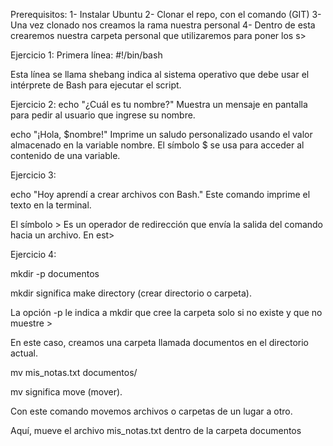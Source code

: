 Prerequisitos:
1- Instalar Ubuntu
2- Clonar el repo, con el comando (GIT)
3- Una vez clonado nos creamos la rama nuestra personal
4- Dentro de esta crearemos nuestra carpeta personal que utilizaremos para poner los s>


Ejercicio 1:
Primera línea: #!/bin/bash

Esta línea se llama shebang  indica al sistema operativo
que debe usar el intérprete de Bash para ejecutar el script.

Ejercicio 2:
echo "¿Cuál es tu nombre?"
Muestra un mensaje en pantalla para pedir al usuario que ingrese su nombre.


echo "¡Hola, $nombre!"
Imprime un saludo personalizado usando el valor almacenado
en la variable nombre. El símbolo $ se usa para acceder al contenido de una variable.

Ejercicio 3:

echo "Hoy aprendí a crear archivos con Bash."
Este comando imprime el texto en la terminal.

El símbolo >
Es un operador de redirección que envía la salida del comando hacia un archivo. En est>


Ejercicio 4:

mkdir -p documentos

mkdir significa make directory (crear directorio o carpeta).

La opción -p le indica a mkdir que cree la carpeta solo si no existe y que no muestre >

En este caso, creamos una carpeta llamada documentos en el directorio actual.

mv mis_notas.txt documentos/

mv significa move (mover).

Con este comando movemos archivos o  carpetas de un lugar a otro.

Aquí, mueve el archivo mis_notas.txt dentro de la carpeta documentos
